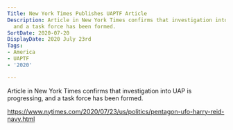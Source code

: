 ```yaml
---
Title: New York Times Publishes UAPTF Article
Description: Article in New York Times confirms that investigation into UAP is progressing,
  and a task force has been formed.
SortDate: 2020-07-20
DisplayDate: 2020 July 23rd
Tags:
- America
- UAPTF
- '2020'

---
```

Article in New York Times confirms that investigation into UAP is progressing, and a task force has been formed. 

https://www.nytimes.com/2020/07/23/us/politics/pentagon-ufo-harry-reid-navy.html